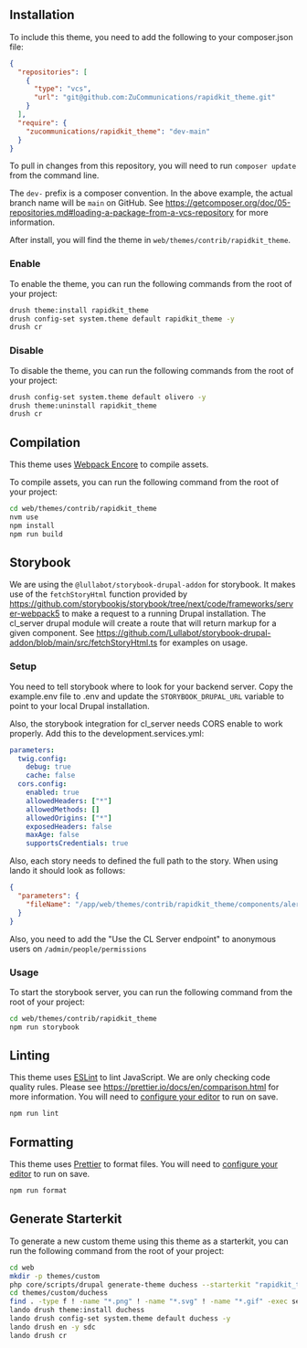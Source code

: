 ## Installation

To include this theme, you need to add the following to your composer.json file:

```json
{
  "repositories": [
    {
      "type": "vcs",
      "url": "git@github.com:ZuCommunications/rapidkit_theme.git"
    }
  ],
  "require": {
    "zucommunications/rapidkit_theme": "dev-main"
  }
}
```

To pull in changes from this repository, you will need to run `composer update` from the command line.

The `dev-` prefix is a composer convention. In the above example, the actual branch name will be `main` on GitHub. See https://getcomposer.org/doc/05-repositories.md#loading-a-package-from-a-vcs-repository for more information.

After install, you will find the theme in `web/themes/contrib/rapidkit_theme`.

### Enable

To enable the theme, you can run the following commands from the root of your project:

```bash
drush theme:install rapidkit_theme
drush config-set system.theme default rapidkit_theme -y
drush cr
```

### Disable

To disable the theme, you can run the following commands from the root of your project:

```bash
drush config-set system.theme default olivero -y
drush theme:uninstall rapidkit_theme
drush cr
```

## Compilation

This theme uses [Webpack Encore](https://symfony.com/doc/current/frontend.html#webpack-encore) to compile assets.

To compile assets, you can run the following command from the root of your project:

```bash
cd web/themes/contrib/rapidkit_theme
nvm use
npm install
npm run build
```

## Storybook

We are using the `@lullabot/storybook-drupal-addon` for storybook. It makes use of the `fetchStoryHtml` function provided by https://github.com/storybookjs/storybook/tree/next/code/frameworks/server-webpack5 to make a request to a running Drupal installation. The cl_server drupal module will create a route that will return markup for a given component. See https://github.com/Lullabot/storybook-drupal-addon/blob/main/src/fetchStoryHtml.ts for examples on usage.

### Setup

You need to tell storybook where to look for your backend server. Copy the example.env file to .env and update the `STORYBOOK_DRUPAL_URL` variable to point to your local Drupal installation.

Also, the storybook integration for cl_server needs CORS enable to work properly. Add this to the development.services.yml:

```yml
parameters:
  twig.config:
    debug: true
    cache: false
  cors.config:
    enabled: true
    allowedHeaders: ["*"]
    allowedMethods: []
    allowedOrigins: ["*"]
    exposedHeaders: false
    maxAge: false
    supportsCredentials: true
```

Also, each story needs to defined the full path to the story. When using lando it should look as follows:

```json
{
  "parameters": {
    "fileName": "/app/web/themes/contrib/rapidkit_theme/components/alert/alert.stories.json"
  }
}
```

Also, you need to add the "Use the CL Server endpoint" to anonymous users on `/admin/people/permissions`

### Usage

To start the storybook server, you can run the following command from the root of your project:

```bash
cd web/themes/contrib/rapidkit_theme
npm run storybook
```

## Linting

This theme uses [ESLint](https://eslint.org/) to lint JavaScript. We are only checking code quality rules. Please see https://prettier.io/docs/en/comparison.html for more information. You will need to [configure your editor](https://eslint.org/docs/latest/use/integrations) to run on save.

```bash
npm run lint
```

## Formatting

This theme uses [Prettier](https://prettier.io/) to format files. You will need to [configure your editor](https://prettier.io/docs/en/editors.html) to run on save.

```bash
npm run format
```

## Generate Starterkit

To generate a new custom theme using this theme as a starterkit, you can run the following command from the root of your project:

```bash
cd web
mkdir -p themes/custom
php core/scripts/drupal generate-theme duchess --starterkit "rapidkit_theme" --path themes/custom
cd themes/custom/duchess
find . -type f ! -name "*.png" ! -name "*.svg" ! -name "*.gif" -exec sed -i '' -e 's/rapidkit_theme/duchess/g' {} +
lando drush theme:install duchess
lando drush config-set system.theme default duchess -y
lando drush en -y sdc
lando drush cr
```

